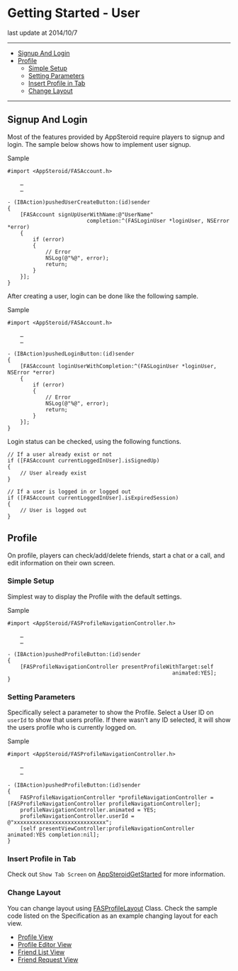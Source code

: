 # Getting Started - User

last update at 2014/10/7

---

- [Signup And Login](#SignupAndLogin)
- [Profile](#HowToDisplayView)
	- [Simple Setup](#EasyWay)
	- [Setting Parameters](#SettingParameters)
	- [Insert Profile in Tab](#WithTab)
	- [Change Layout](#Layout)

---

## <a name="SignupAndLogin"> Signup And Login </a>

Most of the features provided by AppSteroid require players to signup and login.
The sample below shows how to implement user signup.

Sample

```
#import <AppSteroid/FASAccount.h>

	…
	…

- (IBAction)pushedUserCreateButton:(id)sender
{
	[FASAccount signUpUserWithName:@"UserName"
						 completion:^(FASLoginUser *loginUser, NSError *error)
    {
        if (error)
        {
            // Error
            NSLog(@"%@", error);
            return;
        }
    }];
}
```

After creating a user, login can be done like the following sample.

Sample

```
#import <AppSteroid/FASAccount.h>

	…
	…

- (IBAction)pushedLoginButton:(id)sender
{
    [FASAccount loginUserWithCompletion:^(FASLoginUser *loginUser, NSError *error)
    {
        if (error)
        {
            // Error
            NSLog(@"%@", error);
            return;
        }
    }];
}
```

Login status can be checked, using the following functions.

```
// If a user already exist or not
if ([FASAccount currentLoggedInUser].isSignedUp)
{
    // User already exist
}

// If a user is logged in or logged out
if ([FASAccount currentLoggedInUser].isExpiredSession)
{
    // User is logged out
}
```

## <a name="HowToDisplayView"> Profile </a>

On profile, players can check/add/delete friends, start a chat or a call, and edit information on their own screen.

### <a name="EasyWay"> Simple Setup </a>

Simplest way to display the Profile with the default settings.

Sample

```
#import <AppSteroid/FASProfileNavigationController.h>

	…
	…

- (IBAction)pushedProfileButton:(id)sender
{
    [FASProfileNavigationController presentProfileWithTarget:self
                                                    animated:YES];
}
```

### <a name="SettingParameters"> Setting Parameters </a>

Specifically select a parameter to show the Profile.
Select a User ID on `userId` to show that users profile. If there wasn't any ID selected, it will show the users profile who is currently logged on.

Sample

```
#import <AppSteroid/FASProfileNavigationController.h>

	…
	…

- (IBAction)pushedProfileButton:(id)sender
{
    FASProfileNavigationController *profileNavigationController = [FASProfileNavigationController profileNavigationController];
    profileNavigationController.animated = YES;
    profileNavigationController.userId = @"xxxxxxxxxxxxxxxxxxxxxxxxxxxxx";
    [self presentViewController:profileNavigationController animated:YES completion:nil];
}
```

### <a name="WithTab"> Insert Profile in Tab </a>

Check out `Show Tab Screen` on [AppSteroidGetStarted](../AppSteroidGetStarted.md) for more information.

### <a name="Layout"> Change Layout </a>

You can change layout using [FASProfileLayout](../Specs/Spec-User.md#FASProfileLayout) Class.
Check the sample code listed on the Specification as an example changing layout for each view.

- [Profile View](../Specs/Spec-User.md#FASProfileLayout.profileLayoutBlocks)
- [Profile Editor View](../Specs/Spec-User.md#FASProfileLayout.editProfileLayoutBlocks)
- [Friend List View](../Specs/Spec-User.md#FASProfileLayout.friendListLayoutBlocks)
- [Friend Request View](../Specs/Spec-User.md#FASProfileLayout.friendRequestLayoutBlocks)
